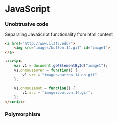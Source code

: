 # JavaScript 



### Unobtrusive code 
Separating JavaScript functionality from html content  

```html
<a href="http://www.ilstu.edu/">
    <img src="images/button.14.gif" id="image1">    
</a>

<script>
    var v1 = document.getElementById("image1");
    v1.onmouseover = function() {
        v1.src = "images/button.14.on.gif";
    };
    
    v1.onmouseout = function() {
        v1.src = "images/button.14.gif";
    };
</script> 
```

### Polymorphism 
